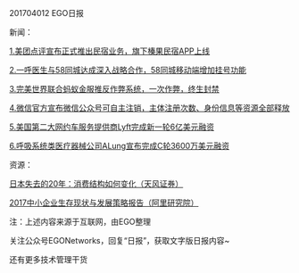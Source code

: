 201704012 EGO日报

新闻：

[1.美团点评宣布正式推出民宿业务，旗下榛果民宿APP上线](http://tech.qq.com/a/20170412/031751.htm)

[2.一呼医生与58同城达成深入战略合作，58同城移动端增加挂号功能](http://tech.qq.com/a/20170412/025665.htm)

[3.完美世界联合蚂蚁金服推反作弊系统，一次作弊，终生封禁](http://tech.qq.com/a/20170412/017492.htm)

[4.微信官方宣布微信公众号可自主注销，主体注册次数、身份信息等资源全部释放](http://news.mydrivers.com/1/527/527584.htm)

[5.美国第二大网约车服务提供商Lyft完成新一轮6亿美元融资](http://tech.qq.com/a/20170412/013321.htm)

[6.呼吸系统类医疗器械公司ALung宣布完成C轮3600万美元融资](http://36kr.com/p/5070496.html)

资源：

[日本失去的20年：消费结构如何变化（天风证券）](http://t.cn/RXvvOmP)

[2017中小企业生存现状与发展策略报告（阿里研究院）](http://t.cn/R6rVY19)

注：上述内容来源于互联网，由EGO整理

关注公众号EGONetworks，回复“日报”，获取文字版日报内容~

还有更多技术管理干货
